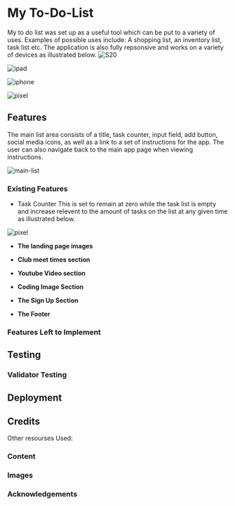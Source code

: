 # My To-Do-List

My to do list was set up as a useful tool which can be put to a variety of uses.
Examples of possible uses include: A shopping list, an inventory list, task list etc. The application is also fully repsonsive and works on a variety of devices as illustrated below.
![S20](assets/images/screenshots/Screenshot%20S20%20Ul.png)

![ipad](assets/images/screenshots/Screenshot%202022%20ipad.png)

![iphone](assets/images/screenshots/Screenshot%202022%20iphone%20se.png)

![pixel](assets/images/screenshots/Screenshot%202022-Pixel.png)



## Features 
The main list area consists of a title, task counter, input field, add button, social media icons, as well as a link to a set of instructions for the app.
The user can also navigate back to the main app page when viewing instructions.

![main-list](assets/images/screenshots/Screenshot%202022-main-list.png)

### Existing Features

 - Task Counter
 This is set to remain at zero while the task list is empty and increase relevent to the amount of tasks on the list at any given time as illustrated below.

 ![pixel](assets/images/screenshots/Screenshot%202022%20task%20counter.png)






- __The landing page images__



 - __Club meet times section__




- __Youtube Video section__



- __Coding Image Section__



- __The Sign Up Section__


- __The Footer__ 




### Features Left to Implement


## Testing 



### Validator Testing 



## Deployment




## Credits

Other resourses Used:




### Content 


### Images



### Acknowledgements



